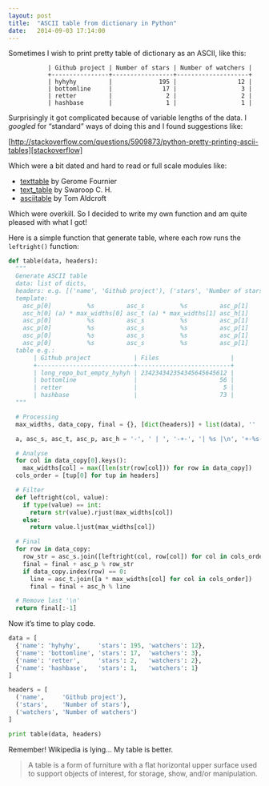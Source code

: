 ```yaml
---
layout: post
title:  "ASCII table from dictionary in Python"
date:   2014-09-03 17:14:00
---
```


Sometimes I wish to print pretty table of dictionary as an ASCII, like this:

               | Github project | Number of stars | Number of watchers |
               +----------------+-----------------+--------------------+
               | hyhyhy         |             195 |                 12 |
               | bottomline     |              17 |                  3 |
               | retter         |               2 |                  2 |
               | hashbase       |               1 |                  1 |


Surprisingly it got complicated because of variable lengths of the data.
I _googled_ for “standard” ways of doing this and I found suggestions like:

[http://stackoverflow.com/questions/5909873/python-pretty-printing-ascii-tables][stackoverflow]

Which were a bit dated and hard to read or full scale modules like:

- [texttable](http://pypi.python.org/pypi/texttable/) by Gerome Fournier
- [text_table](http://pypi.python.org/pypi/text_table/) by Swaroop C. H.
- [asciitable](http://pypi.python.org/pypi/asciitable/) by Tom Aldcroft

Which were overkill. So I decided to write my own function and am quite
pleased with what I got!

Here is a simple function that generate table, where each row runs the `leftright()` function:

```python
def table(data, headers):
  """
  Generate ASCII table
  data: list of dicts,
  headers: e.g. [('name', 'Github project'), ('stars', 'Number of stars')]
  template:
    asc_p[0]          %s         asc_s          %s         asc_p[1]
    asc_h[0] (a) * max_widths[0] asc_t (a) * max_widths[1] asc_h[1]
    asc_p[0]          %s         asc_s          %s         asc_p[1]
    asc_p[0]          %s         asc_s          %s         asc_p[1]
    asc_p[0]          %s         asc_s          %s         asc_p[1]
    asc_p[0]          %s         asc_s          %s         asc_p[1]
  table e.g.:
       | Github project            | Files                    |
       +---------------------------+--------------------------+
       | long_repo_but_empty_hyhyh | 234234342354345645645612 |
       | bottomline                |                       56 |
       | retter                    |                        5 |
       | hashbase                  |                       73 |
  """

  # Processing
  max_widths, data_copy, final = {}, [dict(headers)] + list(data), ''

  a, asc_s, asc_t, asc_p, asc_h = '-', ' | ', '-+-', '| %s |\n', '+-%s-+\n'

  # Analyse
  for col in data_copy[0].keys():
    max_widths[col] = max([len(str(row[col])) for row in data_copy])
  cols_order = [tup[0] for tup in headers]

  # Filter
  def leftright(col, value):
    if type(value) == int:
      return str(value).rjust(max_widths[col])
    else:
      return value.ljust(max_widths[col])

  # Final
  for row in data_copy:
    row_str = asc_s.join([leftright(col, row[col]) for col in cols_order])
    final = final + asc_p % row_str
    if data_copy.index(row) == 0:
      line = asc_t.join([a * max_widths[col] for col in cols_order])
      final = final + asc_h % line

  # Remove last '\n'
  return final[:-1]
```

Now it’s time to play code.

```python
data = [
  {'name': 'hyhyhy',     'stars': 195, 'watchers': 12},
  {'name': 'bottomline', 'stars': 17,  'watchers': 3},
  {'name': 'retter',     'stars': 2,   'watchers': 2},
  {'name': 'hashbase',   'stars': 1,   'watchers': 1}
]

headers = [
  ('name',     'Github project'),
  ('stars',    'Number of stars'),
  ('watchers', 'Number of watchers')
]

print table(data, headers)
```

Remember! Wikipedia is lying... My table is better.

> A table is a form of furniture with a flat horizontal upper surface used to support objects of interest, for storage, show, and/or manipulation.

[stackoverflow]: http://stackoverflow.com/questions/5909873/python-pretty-printing-ascii-tables
